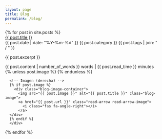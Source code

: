 ```yaml
---
layout: page
title: Blog
permalink: /blog/
---
```


<div class="blog-list">
  {% for post in site.posts %}
    <div class="blog-card {% if post.image %}has-image{% endif %}">
      <!-- Contenido principal (izquierda) -->
      <div class="blog-content">
        <a href="{{ post.url }}" class="blog-title">{{ post.title }}</a>
        <div class="blog-meta">
          <span class="date"><i class="fas fa-calendar-alt"></i> {{ post.date | date: "%Y-%m-%d" }}</span>
          <span class="category"><i class="fas fa-folder-open"></i> {{ post.category }}</span>
          <span class="tags"><i class="fas fa-hashtag"></i> {{ post.tags | join: " / " }}</span>
        </div>
        <p class="blog-description">{{ post.excerpt }}</p>
        <div class="blog-stats">
          <span>{{ post.content | number_of_words }} words</span> | <span>{{ post.read_time }} minutes</span>
        </div>
        <!-- Flecha solo si no hay imagen -->
        {% unless post.image %}
          <a href="{{ post.url }}" class="read-arrow read-arrow-text">
            <i class="fas fa-angle-right"></i>
          </a>
        {% endunless %}
      </div>

      <!-- Imagen (derecha) -->
      {% if post.image %}
        <div class="blog-image-container">
          <img src="{{ post.image }}" alt="{{ post.title }}" class="blog-image">
          <a href="{{ post.url }}" class="read-arrow read-arrow-image">
            <i class="fas fa-angle-right"></i>
          </a>
      </div>
      {% endif %}
      </div>

{% endfor %}

</div>
